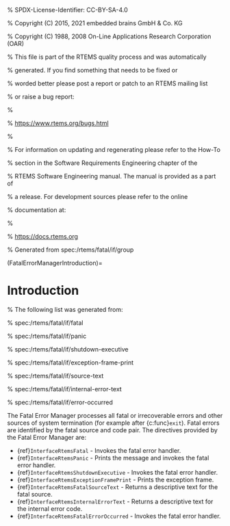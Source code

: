 % SPDX-License-Identifier: CC-BY-SA-4.0

% Copyright (C) 2015, 2021 embedded brains GmbH & Co. KG

% Copyright (C) 1988, 2008 On-Line Applications Research Corporation (OAR)

% This file is part of the RTEMS quality process and was automatically

% generated.  If you find something that needs to be fixed or

% worded better please post a report or patch to an RTEMS mailing list

% or raise a bug report:

%

% https://www.rtems.org/bugs.html

%

% For information on updating and regenerating please refer to the How-To

% section in the Software Requirements Engineering chapter of the

% RTEMS Software Engineering manual.  The manual is provided as a part of

% a release.  For development sources please refer to the online

% documentation at:

%

% https://docs.rtems.org

% Generated from spec:/rtems/fatal/if/group

(FatalErrorManagerIntroduction)=

# Introduction

% The following list was generated from:

% spec:/rtems/fatal/if/fatal

% spec:/rtems/fatal/if/panic

% spec:/rtems/fatal/if/shutdown-executive

% spec:/rtems/fatal/if/exception-frame-print

% spec:/rtems/fatal/if/source-text

% spec:/rtems/fatal/if/internal-error-text

% spec:/rtems/fatal/if/error-occurred

The Fatal Error Manager processes all fatal or irrecoverable errors and other
sources of system termination (for example after {c:func}`exit`). Fatal errors
are identified by the fatal source and code pair. The directives provided by
the Fatal Error Manager are:

- {ref}`InterfaceRtemsFatal` - Invokes the fatal error handler.
- {ref}`InterfaceRtemsPanic` - Prints the message and invokes the fatal error
  handler.
- {ref}`InterfaceRtemsShutdownExecutive` - Invokes the fatal error handler.
- {ref}`InterfaceRtemsExceptionFramePrint` - Prints the exception frame.
- {ref}`InterfaceRtemsFatalSourceText` - Returns a descriptive text for the
  fatal source.
- {ref}`InterfaceRtemsInternalErrorText` - Returns a descriptive text for the
  internal error code.
- {ref}`InterfaceRtemsFatalErrorOccurred` - Invokes the fatal error handler.
